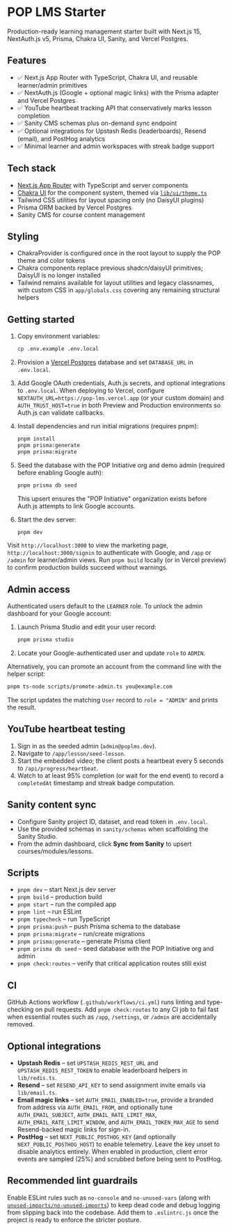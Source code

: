 # POP LMS Starter

Production-ready learning management starter built with Next.js 15, NextAuth.js v5, Prisma, Chakra UI, Sanity, and Vercel Postgres.

## Features

- ✅ Next.js App Router with TypeScript, Chakra UI, and reusable learner/admin primitives
- ✅ NextAuth.js (Google + optional magic links) with the Prisma adapter and Vercel Postgres
- ✅ YouTube heartbeat tracking API that conservatively marks lesson completion
- ✅ Sanity CMS schemas plus on-demand sync endpoint
- ✅ Optional integrations for Upstash Redis (leaderboards), Resend (email), and PostHog analytics
- ✅ Minimal learner and admin workspaces with streak badge support

## Tech stack

- [Next.js App Router](https://nextjs.org/docs/app) with TypeScript and server components
- [Chakra UI](https://chakra-ui.com/) for the component system, themed via [`lib/ui/theme.ts`](./lib/ui/theme.ts)
- Tailwind CSS utilities for layout spacing only (no DaisyUI plugins)
- Prisma ORM backed by Vercel Postgres
- Sanity CMS for course content management

## Styling

- ChakraProvider is configured once in the root layout to supply the POP theme and color tokens
- Chakra components replace previous shadcn/daisyUI primitives; DaisyUI is no longer installed
- Tailwind remains available for layout utilities and legacy classnames, with custom CSS in `app/globals.css` covering any remaining structural helpers

## Getting started

1. Copy environment variables:

   ```bash
   cp .env.example .env.local
   ```

2. Provision a [Vercel Postgres](https://vercel.com/docs/storage/vercel-postgres/quickstart) database and set `DATABASE_URL` in `.env.local`.

3. Add Google OAuth credentials, Auth.js secrets, and optional integrations to `.env.local`. When deploying to Vercel, configure `NEXTAUTH_URL=https://pop-lms.vercel.app` (or your custom domain) and `AUTH_TRUST_HOST=true` in both Preview and Production environments so Auth.js can validate callbacks.

4. Install dependencies and run initial migrations (requires pnpm):

   ```bash
   pnpm install
   pnpm prisma:generate
   pnpm prisma:migrate
   ```

5. Seed the database with the POP Initiative org and demo admin (required before enabling Google auth):

   ```bash
   pnpm prisma db seed
   ```

   This upsert ensures the "POP Initiative" organization exists before Auth.js attempts to link Google accounts.

6. Start the dev server:

   ```bash
   pnpm dev
   ```

Visit `http://localhost:3000` to view the marketing page, `http://localhost:3000/signin` to authenticate with Google, and `/app` or `/admin` for learner/admin views. Run `pnpm build` locally (or in Vercel preview) to confirm production builds succeed without warnings.

## Admin access

Authenticated users default to the `LEARNER` role. To unlock the admin dashboard for your Google account:

1. Launch Prisma Studio and edit your user record:

   ```bash
   pnpm prisma studio
   ```

2. Locate your Google-authenticated user and update `role` to `ADMIN`.

Alternatively, you can promote an account from the command line with the helper script:

```bash
pnpm ts-node scripts/promote-admin.ts you@example.com
```

The script updates the matching `User` record to `role = "ADMIN"` and prints the result.

## YouTube heartbeat testing

1. Sign in as the seeded admin (`admin@poplms.dev`).
2. Navigate to `/app/lesson/seed-lesson`.
3. Start the embedded video; the client posts a heartbeat every 5 seconds to `/api/progress/heartbeat`.
4. Watch to at least 95% completion (or wait for the end event) to record a `completedAt` timestamp and streak badge computation.

## Sanity content sync

- Configure Sanity project ID, dataset, and read token in `.env.local`.
- Use the provided schemas in `sanity/schemas` when scaffolding the Sanity Studio.
- From the admin dashboard, click **Sync from Sanity** to upsert courses/modules/lessons.

## Scripts

- `pnpm dev` – start Next.js dev server
- `pnpm build` – production build
- `pnpm start` – run the compiled app
- `pnpm lint` – run ESLint
- `pnpm typecheck` – run TypeScript
- `pnpm prisma:push` – push Prisma schema to the database
- `pnpm prisma:migrate` – run/create migrations
- `pnpm prisma:generate` – generate Prisma client
- `pnpm prisma db seed` – seed database with the POP Initiative org and admin
- `pnpm check:routes` – verify that critical application routes still exist

## CI

GitHub Actions workflow (`.github/workflows/ci.yml`) runs linting and type-checking on pull requests. Add `pnpm check:routes` to any CI job to fail fast when essential routes such as `/app`, `/settings`, or `/admin` are accidentally removed.

## Optional integrations

- **Upstash Redis** – set `UPSTASH_REDIS_REST_URL` and `UPSTASH_REDIS_REST_TOKEN` to enable leaderboard helpers in `lib/redis.ts`.
- **Resend** – set `RESEND_API_KEY` to send assignment invite emails via `lib/email.ts`.
- **Email magic links** – set `AUTH_EMAIL_ENABLED=true`, provide a branded from address via `AUTH_EMAIL_FROM`, and optionally tune
  `AUTH_EMAIL_SUBJECT`, `AUTH_EMAIL_RATE_LIMIT_MAX`, `AUTH_EMAIL_RATE_LIMIT_WINDOW`, and `AUTH_EMAIL_TOKEN_MAX_AGE` to send Resend-backed
  magic links for sign-in.
- **PostHog** – set `NEXT_PUBLIC_POSTHOG_KEY` (and optionally `NEXT_PUBLIC_POSTHOG_HOST`) to enable telemetry. Leave the key unset to
  disable analytics entirely. When enabled in production, client error events are sampled (25%) and scrubbed before being sent to
  PostHog.

## Recommended lint guardrails

Enable ESLint rules such as `no-console` and `no-unused-vars` (along with [`unused-imports/no-unused-imports`](https://github.com/sweepline/eslint-plugin-unused-imports)) to keep dead code and debug logging from slipping back into the codebase. Add them to `.eslintrc.js` once the project is ready to enforce the stricter posture.

